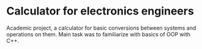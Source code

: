 # Calculator for electronics engineers

Academic project, a calculator for basic conversions between systems and operations on them.
Main task was to familiarize with basics of OOP with C++.
